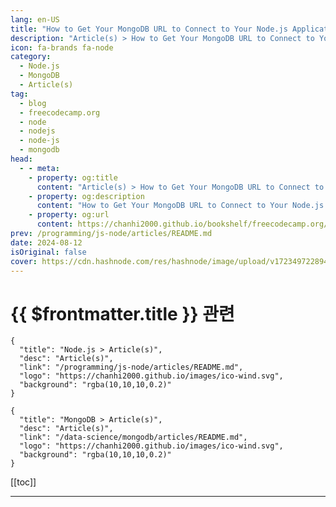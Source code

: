 ```yaml
---
lang: en-US
title: "How to Get Your MongoDB URL to Connect to Your Node.js Application – A Step-by-Step Guide"
description: "Article(s) > How to Get Your MongoDB URL to Connect to Your Node.js Application – A Step-by-Step Guide"
icon: fa-brands fa-node
category: 
  - Node.js
  - MongoDB
  - Article(s)
tag: 
  - blog
  - freecodecamp.org
  - node
  - nodejs
  - node-js
  - mongodb
head:
  - - meta:
    - property: og:title
      content: "Article(s) > How to Get Your MongoDB URL to Connect to Your Node.js Application – A Step-by-Step Guide"
    - property: og:description
      content: "How to Get Your MongoDB URL to Connect to Your Node.js Application – A Step-by-Step Guide"
    - property: og:url
      content: https://chanhi2000.github.io/bookshelf/freecodecamp.org/get-mongodb-url-to-connect-to-a-nodejs-application.html
prev: /programming/js-node/articles/README.md
date: 2024-08-12
isOriginal: false
cover: https://cdn.hashnode.com/res/hashnode/image/upload/v1723497228942/b766b557-8230-4bef-8392-d3f4f020c1f4.png
---
```


# {{ $frontmatter.title }} 관련

```component VPCard
{
  "title": "Node.js > Article(s)",
  "desc": "Article(s)",
  "link": "/programming/js-node/articles/README.md",
  "logo": "https://chanhi2000.github.io/images/ico-wind.svg",
  "background": "rgba(10,10,10,0.2)"
}
```

```component VPCard
{
  "title": "MongoDB > Article(s)",
  "desc": "Article(s)",
  "link": "/data-science/mongodb/articles/README.md",
  "logo": "https://chanhi2000.github.io/images/ico-wind.svg",
  "background": "rgba(10,10,10,0.2)"
}
```

[[toc]]

---

<SiteInfo
  name="How to Get Your MongoDB URL to Connect to Your Node.js Application – A Step-by-Step Guide"
  desc="In my previous article about building a Node.js application, I didn’t fully explain how to obtain the MongoDB URL, as I wanted to keep the article concise. However, I realized that this information is essential for saving data to MongoDB. In this art..."
  url="https://freecodecamp.org/news/get-mongodb-url-to-connect-to-a-nodejs-application/"
  logo="https://cdn.freecodecamp.org/universal/favicons/favicon.ico"
  preview="https://cdn.hashnode.com/res/hashnode/image/upload/v1722015430914/330bdc6e-e396-4f82-9d32-879ac847f10c.png"/>

<!-- TODO: 작성 -->

